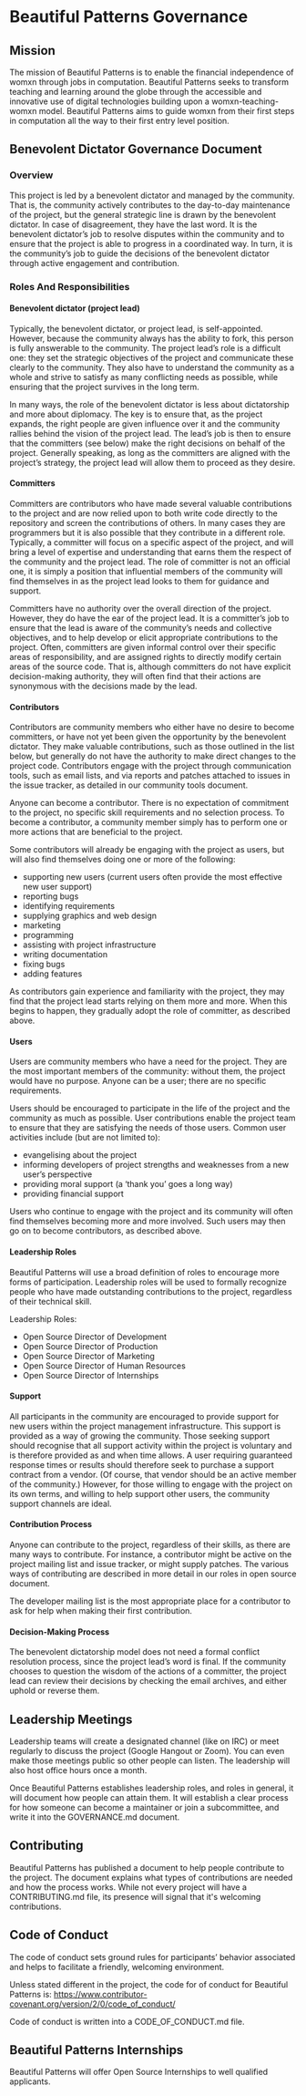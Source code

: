 # Beautiful Patterns Governance

## Mission
The mission of Beautiful Patterns is to enable the financial independence of womxn through jobs in computation. Beautiful Patterns seeks to transform teaching and learning around the globe through the accessible and innovative use of digital technologies building upon a womxn-teaching-womxn model. Beautiful Patterns aims to guide womxn from their first steps in computation all the way to their first entry level position.

## Benevolent Dictator Governance Document
### Overview

This project is led by a benevolent dictator and managed by the community. That is, the community actively contributes to the day-to-day maintenance of the project, but the general strategic line is drawn by the benevolent dictator. In case of disagreement, they have the last word. It is the benevolent dictator’s job to resolve disputes within the community and to ensure that the project is able to progress in a coordinated way. In turn, it is the community’s job to guide the decisions of the benevolent dictator through active engagement and contribution.

### Roles And Responsibilities
#### Benevolent dictator (project lead)
Typically, the benevolent dictator, or project lead, is self-appointed. However, because the community always has the ability to fork, this person is fully answerable to the community. The project lead’s role is a difficult one: they set the strategic objectives of the project and communicate these clearly to the community. They also have to understand the community as a whole and strive to satisfy as many conflicting needs as possible, while ensuring that the project survives in the long term.

In many ways, the role of the benevolent dictator is less about dictatorship and more about diplomacy. The key is to ensure that, as the project expands, the right people are given influence over it and the community rallies behind the vision of the project lead. The lead’s job is then to ensure that the committers (see below) make the right decisions on behalf of the project. Generally speaking, as long as the committers are aligned with the project’s strategy, the project lead will allow them to proceed as they desire.

#### Committers
Committers are contributors who have made several valuable contributions to the project and are now relied upon to both write code directly to the repository and screen the contributions of others. In many cases they are programmers but it is also possible that they contribute in a different role. Typically, a committer will focus on a specific aspect of the project, and will bring a level of expertise and understanding that earns them the respect of the community and the project lead. The role of committer is not an official one, it is simply a position that influential members of the community will find themselves in as the project lead looks to them for guidance and support.

Committers have no authority over the overall direction of the project. However, they do have the ear of the project lead. It is a committer’s job to ensure that the lead is aware of the community’s needs and collective objectives, and to help develop or elicit appropriate contributions to the project. Often, committers are given informal control over their specific areas of responsibility, and are assigned rights to directly modify certain areas of the source code. That is, although committers do not have explicit decision-making authority, they will often find that their actions are synonymous with the decisions made by the lead.

#### Contributors
Contributors are community members who either have no desire to become committers, or have not yet been given the opportunity by the benevolent dictator. They make valuable contributions, such as those outlined in the list below, but generally do not have the authority to make direct changes to the project code. Contributors engage with the project through communication tools, such as email lists, and via reports and patches attached to issues in the issue tracker, as detailed in our community tools document.

Anyone can become a contributor. There is no expectation of commitment to the project, no specific skill requirements and no selection process. To become a contributor, a community member simply has to perform one or more actions that are beneficial to the project.

Some contributors will already be engaging with the project as users, but will also find themselves doing one or more of the following:

* supporting new users (current users often provide the most effective new user support)
* reporting bugs
* identifying requirements
* supplying graphics and web design
* marketing
* programming
* assisting with project infrastructure
* writing documentation
* fixing bugs
* adding features

As contributors gain experience and familiarity with the project, they may find that the project lead starts relying on them more and more. When this begins to happen, they gradually adopt the role of committer, as described above.

#### Users
Users are community members who have a need for the project. They are the most important members of the community: without them, the project would have no purpose. Anyone can be a user; there are no specific requirements.

Users should be encouraged to participate in the life of the project and the community as much as possible. User contributions enable the project team to ensure that they are satisfying the needs of those users. Common user activities include (but are not limited to):

* evangelising about the project
* informing developers of project strengths and weaknesses from a new user’s perspective
* providing moral support (a ‘thank you’ goes a long way)
* providing financial support

Users who continue to engage with the project and its community will often find themselves becoming more and more involved. Such users may then go on to become contributors, as described above.

#### Leadership Roles
Beautiful Patterns will use a broad definition of roles to encourage more forms of participation. Leadership roles will be used to formally recognize people who have made outstanding contributions to the project, regardless of their technical skill.

Leadership Roles:
* Open Source Director of Development
* Open Source Director of Production
* Open Source Director of Marketing
* Open Source Director of Human Resources
* Open Source Director of Internships

#### Support

All participants in the community are encouraged to provide support for new users within the project management infrastructure. This support is provided as a way of growing the community. Those seeking support should recognise that all support activity within the project is voluntary and is therefore provided as and when time allows. A user requiring guaranteed response times or results should therefore seek to purchase a support contract from a vendor. (Of course, that vendor should be an active member of the community.) However, for those willing to engage with the project on its own terms, and willing to help support other users, the community support channels are ideal.

#### Contribution Process

Anyone can contribute to the project, regardless of their skills, as there are many ways to contribute. For instance, a contributor might be active on the project mailing list and issue tracker, or might supply patches. The various ways of contributing are described in more detail in our roles in open source document.

The developer mailing list is the most appropriate place for a contributor to ask for help when making their first contribution.

#### Decision-Making Process
The benevolent dictatorship model does not need a formal conflict resolution process, since the project lead’s word is final. If the community chooses to question the wisdom of the actions of a committer, the project lead can review their decisions by checking the email archives, and either uphold or reverse them.

## Leadership Meetings
Leadership teams will create a designated channel (like on IRC) or meet regularly to discuss the project (Google Hangout or Zoom). You can even make those meetings public so other people can listen. The leadership will also host office hours once a month.

Once Beautiful Patterns establishes leadership roles, and roles in general,  it will document how people can attain them. It will establish a clear process for how someone can become a maintainer or join a subcommittee, and write it into the GOVERNANCE.md document.

## Contributing
Beautiful Patterns has published a document to help people contribute to the project. The document explains what types of contributions are needed and how the process works. While not every project will have a CONTRIBUTING.md file, its presence will signal that it's welcoming contributions.

## Code of Conduct
The code of conduct sets ground rules for participants’ behavior associated and helps to facilitate a friendly, welcoming environment. 

Unless stated different in the project, the code for of conduct for Beautiful Patterns is:
https://www.contributor-covenant.org/version/2/0/code_of_conduct/

Code of conduct is written into a CODE_OF_CONDUCT.md file.

## Beautiful Patterns Internships
Beautiful Patterns will offer Open Source Internships to well qualified applicants.
